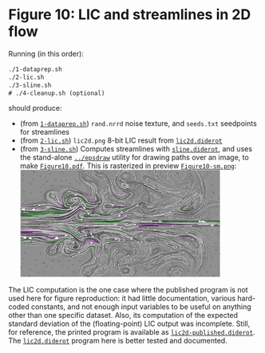 # Figure 10: LIC and streamlines in 2D flow

Running (in this order):

	./1-dataprep.sh
	./2-lic.sh
	./3-sline.sh
	# ./4-cleanup.sh (optional)

should produce:

* (from [`1-dataprep.sh`](1-dataprep.sh)) `rand.nrrd` noise texture, and `seeds.txt` seedpoints for streamlines
* (from [`2-lic.sh`](2-lic.sh)) `lic2d.png` 8-bit LIC result from [`lic2d.diderot`](lic2d.diderot)
* (from [`3-sline.sh`](3-sline.sh)) Computes streamlines with [`sline.diderot`](sline.diderot), and uses
the stand-alone [`../epsdraw`](../epsdraw.c) utility for drawing paths over an image, to
make [`Figure10.pdf`](ref/Figure10.pdf). This is rasterized in preview [`Figure10-sm.png`](ref/Figure10-sm.png):
![](ref/Figure10-sm.png "Figure 10 image")

The LIC computation is the one case where the published program is not
used here for figure reproduction: it had little documentation,
various hard-coded constants, and not enough input variables to be
useful on anything other than one specific dataset.  Also, its
computation of the expected standard deviation of the (floating-point) LIC output was
incomplete. Still, for reference, the printed program is available as
[`lic2d-published.diderot`](lic2d-published.diderot).  The
[`lic2d.diderot`](lic2d.diderot) program here is better tested and
documented.
